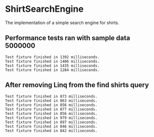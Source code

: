 # ShirtSearchEngine
The implementation of a simple search engine for shirts.

## Performance tests ran with sample data 5000000

```
Test fixture finished in 1392 milliseconds.
Test fixture finished in 1406 milliseconds.
Test fixture finished in 1435 milliseconds.
Test fixture finished in 1284 milliseconds.
```
## After removing Linq from the find shirts query  

```
Test fixture finished in 873 milliseconds.
Test fixture finished in 863 milliseconds.
Test fixture finished in 856 milliseconds.
Test fixture finished in 877 milliseconds.
Test fixture finished in 856 milliseconds.
Test fixture finished in 979 milliseconds.
Test fixture finished in 897 milliseconds.
Test fixture finished in 846 milliseconds.
Test fixture finished in 842 milliseconds.
```
